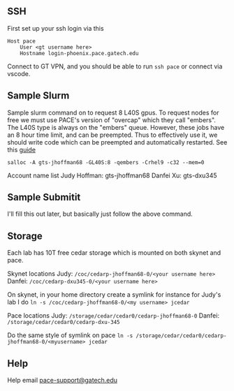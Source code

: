 ## SSH
First set up your ssh login via this

```
Host pace
    User <gt username here>
    Hostname login-phoenix.pace.gatech.edu
```

Connect to GT VPN, and you should be able to run `ssh pace` or connect via vscode.

## Sample Slurm
Sample slurm command on to request 8 L40S gpus.  To request nodes for free we must use PACE's version of "overcap" which they call "embers".  The L40S type is always on the "embers" queue.  However, these jobs have an 8 hour time limit, and can be preempted.  Thus to effectively use it, we should write code which can be preempted and automatically restarted.  See this [guide](https://github.com/erikwijmans/skynet-overcap-example)

```
salloc -A gts-jhoffman68 -GL40S:8 -qembers -Crhel9 -c32 --mem=0
```

Account name list
Judy Hoffman: gts-jhoffman68
Danfei Xu: gts-dxu345

## Sample Submitit
I'll fill this out later, but basically just follow the above command.

## Storage
Each lab has 10T free cedar storage which is mounted on both skynet and pace.  

Skynet locations
Judy: `/coc/cedarp-jhoffman68-0/<your username here>`
Danfei: `/coc/cedarp-dxu345-0/<your username here>`

On skynet, in your home directory create a symlink for instance for Judy's lab I do `ln -s /coc/cedarp-jhoffman68-0/<my username> jcedar`

Pace locations
Judy: `/storage/cedar/cedar0/cedarp-jhoffman68-0`
Danfei: `/storage/cedar/cedar0/cedarp-dxu-345`

Do the same style of symlink on pace `ln -s /storage/cedar/cedar0/cedarp-jhoffman68-0/<myusername> jcedar`


## Help
Help email
pace-support@gatech.edu